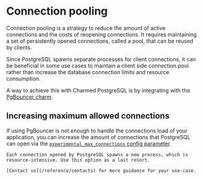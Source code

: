 # Connection pooling 

Connection pooling is a strategy to reduce the amount of active connections and the costs of reopening connections. It requires maintaining a set of persistently opened connections, called a pool, that can be reused by clients.

Since PostgreSQL spawns separate processes for client connections, it can be beneficial in some use cases to maintain a client side connection pool rather than increase the database connection limits and resource consumption. 

A way to achieve this with Charmed PostgreSQL is by integrating with the [PgBouncer charm](https://charmhub.io/pgbouncer?channel=1/stable).	

## Increasing maximum allowed connections

If using PgBouncer is not enough to handle the connections load of your application, you can increase the amount of connections that PostgreSQL can open via the [`experimental_max_connections` config parameter](https://charmhub.io/postgresql/configurations#experimental_max_connections). 

```{caution}
Each connection opened by PostgreSQL spawns a new process, which is resource-intensive. Use this option as a last resort.

[Contact us](/reference/contacts) for more guidance for your use-case.
```
